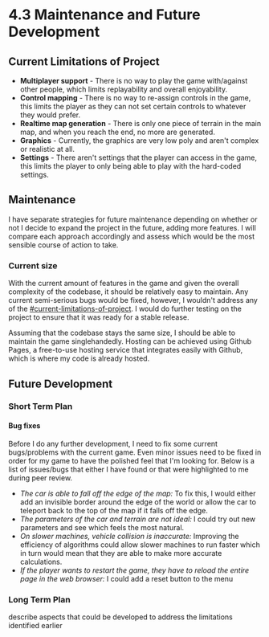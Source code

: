 # 4.3 Maintenance and Future Development

## Current Limitations of Project

* **Multiplayer support** - There is no way to play the game with/against other people, which limits replayability and overall enjoyability.
* **Control mapping** - There is no way to re-assign controls in the game, this limits the player as they can not set certain controls to whatever they would prefer.
* **Realtime map generation** - There is only one piece of terrain in the main map, and when you reach the end, no more are generated.
* **Graphics** - Currently, the graphics are very low poly and aren't complex or realistic at all.
* **Settings** - There aren't settings that the player can access in the game, this limits the player to only being able to play with the hard-coded settings.

## Maintenance

I have separate strategies for future maintenance depending on whether or not I decide to expand the project in the future, adding more features. I will compare each approach accordingly and assess which would be the most sensible course of action to take.

### Current size

With the current amount of features in the game and given the overall complexity of the codebase, it should be relatively easy to maintain. Any current semi-serious bugs would be fixed, however, I wouldn't address any of the [#current-limitations-of-project](4.3-maintenance-and-future-development.md#current-limitations-of-project "mention"). I would do further testing on the project to ensure that it was ready for a stable release.

Assuming that the codebase stays the same size, I should be able to maintain the game singlehandedly. Hosting can be achieved using Github Pages, a free-to-use hosting service that integrates easily with Github, which is where my code is already hosted.

## Future Development

### Short Term Plan

#### Bug fixes

Before I do any further development, I need to fix some current bugs/problems with the current game. Even minor issues need to be fixed in order for my game to have the polished feel that I'm looking for. Below is a list of issues/bugs that either I have found or that were highlighted to me during peer review.

* _The car is able to fall off the edge of the map:_ To fix this, I would either add an invisible border around the edge of the world or allow the car to teleport back to the top of the map if it falls off the edge.
* _The parameters of the car and terrain are not ideal:_ I could try out new parameters and see which feels the most natural.
* _On slower machines, vehicle collision is inaccurate:_ Improving the efficiency of algorithms could allow slower machines to run faster which in turn would mean that they are able to make more accurate calculations.
* _If the player wants to restart the game, they have to reload the entire page in the web browser:_ I could add a reset button to the menu



### Long Term Plan

describe aspects that could be developed to address the limitations identified earlier
